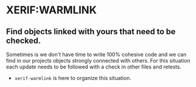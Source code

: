 # XERIF:WARMLINK
## Find objects linked with yours that need to be checked.

Sometimes is we don't have time to write 100% cohesive code and we can find in our projects objects strongly connected with others.
For this situation each update needs to be followed with a check in other files and retests.

* `xerif-warmlink` is here to organize this situation.


